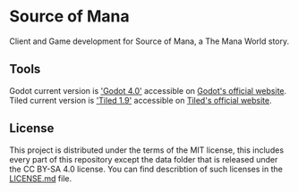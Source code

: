 # Source of Mana

Client and Game development for Source of Mana, a The Mana World story.

## Tools

Godot current version is ['Godot 4.0'](https://downloads.tuxfamily.org/godotengine/4.0/) accessible on [Godot's official website](https://godotengine.org/download).
Tiled current version is ['Tiled 1.9'](https://www.mapeditor.org/2022/06/25/tiled-1-9-released.html) accessible on [Tiled's official website](https://www.mapeditor.org/).

## License

This project is distributed under the terms of the MIT license, this includes every part of this repository except the data folder that is released under the CC BY-SA 4.0 license.
You can find describtion of such licenses  in the [LICENSE.md](LICENSE.md) file.

